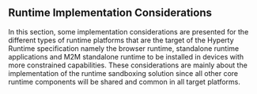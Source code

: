 ## Runtime Implementation Considerations

In this section, some implementation considerations are presented for the different types of runtime platforms that are the target of the Hyperty Runtime specification namely the browser runtime, standalone runtime applications and M2M standalone runtime to be installed in devices with more constrained capabilities. These considerations are mainly about the implementation of the runtime sandboxing solution since all other core runtime components will be shared and common in all target platforms.

